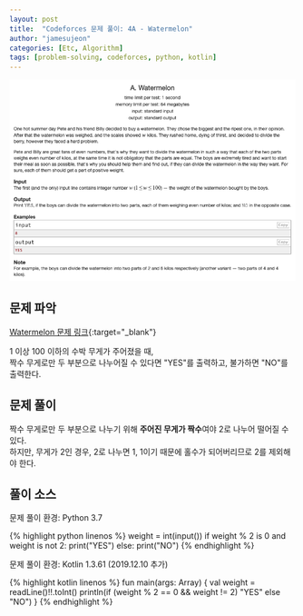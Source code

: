 ```yaml
---
layout: post
title:  "Codeforces 문제 풀이: 4A - Watermelon"
author: "jamesujeon"
categories: [Etc, Algorithm]
tags: [problem-solving, codeforces, python, kotlin]
---
```


![4A - Watermelon](assets/codeforces_4a_watermelon.png "4A - Watermelon")

## 문제 파악

[Watermelon 문제 링크](http://codeforces.com/contest/4/problem/A){:target="_blank"}

1 이상 100 이하의 수박 무게가 주어졌을 때,  
짝수 무게로만 두 부분으로 나누어질 수 있다면 "YES"를 출력하고, 불가하면 "NO"를 출력한다.

## 문제 풀이

짝수 무게로만 두 부분으로 나누기 위해 **주어진 무게가 짝수**여야 2로 나누어 떨어질 수 있다.  
하지만, 무게가 2인 경우, 2로 나누면 1, 1이기 때문에 홀수가 되어버리므로 2를 제외해야 한다.

## 풀이 소스

문제 풀이 환경: Python 3.7

{% highlight python linenos %}
weight = int(input())
if weight % 2 is 0 and weight is not 2:
  print("YES")
else:
  print("NO")
{% endhighlight %}

문제 풀이 환경: Kotlin 1.3.61 (2019.12.10 추가)

{% highlight kotlin linenos %}
fun main(args: Array<String>) {
    val weight = readLine()!!.toInt()
    println(if (weight % 2 == 0 && weight != 2) "YES" else "NO")
}
{% endhighlight %}
